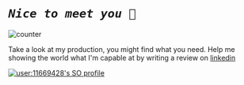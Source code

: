 
# ***`Nice to meet you 🤝`***

![counter](https://komarev.com/ghpvc/?username=arthuRHD&color=red)

Take a look at my production, you might find what you need. Help me showing the world what I'm capable at by writing a review on [linkedin](https://www.linkedin.com/in/engagesmoi/)

[![user:11669428's SO profile](https://stackoverflow-readme-profile.johannchopin.fr/profile-small/11669428?theme=dark)](https://github.com/johannchopin/stackoverflow-readme-profile)
